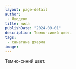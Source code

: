 ```yaml
---
layout: page-detail
author:
 - Яшодеви
title: нила
publishDate: "2024-09-01"
description: Темно-синий цвет.
tags:
 - санатана дхарма
image: 
---
```


Темно-синий цвет.
